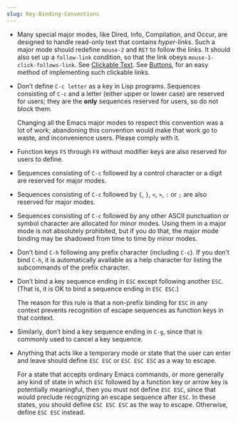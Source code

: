 ```yaml
---
slug: Key-Binding-Conventions
---
```


*   Many special major modes, like Dired, Info, Compilation, and Occur, are designed to handle read-only text that contains *hyper-links*. Such a major mode should redefine `mouse-2` and `RET` to follow the links. It should also set up a `follow-link` condition, so that the link obeys `mouse-1-click-follows-link`. See [Clickable Text](/docs/elisp/Clickable-Text). See [Buttons](/docs/elisp/Buttons), for an easy method of implementing such clickable links.

*   Don’t define `C-c letter` as a key in Lisp programs. Sequences consisting of `C-c` and a letter (either upper or lower case) are reserved for users; they are the **only** sequences reserved for users, so do not block them.

    Changing all the Emacs major modes to respect this convention was a lot of work; abandoning this convention would make that work go to waste, and inconvenience users. Please comply with it.

*   Function keys `F5` through `F9` without modifier keys are also reserved for users to define.

*   Sequences consisting of `C-c` followed by a control character or a digit are reserved for major modes.

*   Sequences consisting of `C-c` followed by `{`, `}`, `<`, `>`, `:` or `;` are also reserved for major modes.

*   Sequences consisting of `C-c` followed by any other ASCII punctuation or symbol character are allocated for minor modes. Using them in a major mode is not absolutely prohibited, but if you do that, the major mode binding may be shadowed from time to time by minor modes.

*   Don’t bind `C-h` following any prefix character (including `C-c`). If you don’t bind `C-h`, it is automatically available as a help character for listing the subcommands of the prefix character.

*   Don’t bind a key sequence ending in `ESC` except following another `ESC`. (That is, it is OK to bind a sequence ending in `ESC ESC`.)

    The reason for this rule is that a non-prefix binding for `ESC` in any context prevents recognition of escape sequences as function keys in that context.

*   Similarly, don’t bind a key sequence ending in `C-g`, since that is commonly used to cancel a key sequence.

*   Anything that acts like a temporary mode or state that the user can enter and leave should define `ESC ESC` or `ESC ESC ESC` as a way to escape.

    For a state that accepts ordinary Emacs commands, or more generally any kind of state in which `ESC` followed by a function key or arrow key is potentially meaningful, then you must not define `ESC ESC`, since that would preclude recognizing an escape sequence after `ESC`. In these states, you should define `ESC ESC ESC` as the way to escape. Otherwise, define `ESC ESC` instead.
